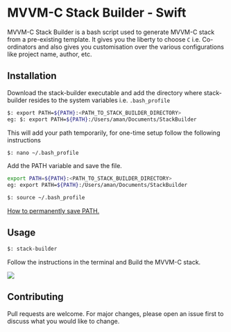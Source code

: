 # MVVM-C Stack Builder - Swift

MVVM-C Stack Builder is a bash script used to generate MVVM-C stack from a pre-existing template. It gives you the liberty to choose `C` i.e. Co-ordinators and also gives you customisation over the various configurations like project name, author, etc.

## Installation

Download the stack-builder executable and add the directory where stack-builder resides to the system variables i.e. `.bash_profile`

```bash
$: export PATH=${PATH}:<PATH_TO_STACK_BUILDER_DIRECTORY>
eg: $: export PATH=${PATH}:/Users/aman/Documents/StackBuilder
```
This will add your path temporarily, for one-time setup follow the following instructions

```bash
$: nano ~/.bash_profile
```
Add the PATH variable and save the file.

```bash
export PATH=${PATH}:<PATH_TO_STACK_BUILDER_DIRECTORY>
eg: export PATH=${PATH}:/Users/aman/Documents/StackBuilder
```

```bash
$: source ~/.bash_profile
```

[How to permanently save PATH.](https://stackabuse.com/how-to-permanently-set-path-in-linux/)

## Usage

```bash
$: stack-builder
```

Follow the instructions in the terminal and Build the MVVM-C stack.

![](/Users⁩/aman⁩/Desktop/⁩stack-builder)

## Contributing
Pull requests are welcome. For major changes, please open an issue first to discuss what you would like to change.